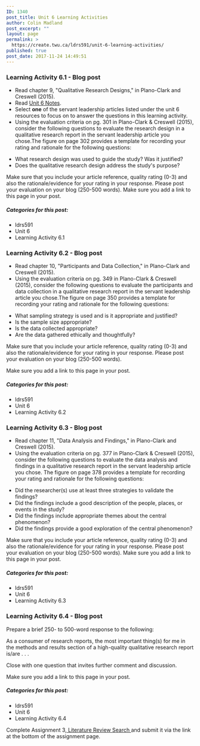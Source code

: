 ```yaml
---
ID: 1340
post_title: Unit 6 Learning Activities
author: Colin Madland
post_excerpt: ""
layout: page
permalink: >
  https://create.twu.ca/ldrs591/unit-6-learning-activities/
published: true
post_date: 2017-11-24 14:49:51
---
```

### Learning Activity 6.1 - Blog post

* Read chapter 9, "Qualitative Research Designs," in Plano-Clark and Creswell (2015).
* Read <a href="https://create.twu.ca/ldrs591/unit-6-notes/">Unit 6 Notes</a>.
* Select **one** of the servant leadership articles listed under the unit 6 resources to focus on to answer the questions in this learning activity.
* Using the evaluation criteria on pg. 301 in Plano-Clark &amp; Creswell (2015), consider the following questions to evaluate the research design in a qualitative research report in the servant leadership article you chose.The figure on page 302 provides a template for recording your rating and rationale for the following questions:
<ul>
 	<li>What research design was used to guide the study? Was it justified?</li>
 	<li>Does the qualitative research design address the study's purpose?</li>
</ul>
Make sure that you include your article reference, quality rating (0-3) and also the rationale/evidence for your rating in your response. Please post your evaluation on your blog (250-500 words). 
Make sure you add a link to this page in your post.

##### Categories for this post:

* ldrs591
* Unit 6
* Learning Activity 6.1

### Learning Activity 6.2 - Blog post

* Read chapter 10, "Participants and Data Collection," in Plano-Clark and Creswell (2015).
* Using the evaluation criteria on pg. 349 in Plano-Clark &amp; Creswell (2015), consider the following questions to evaluate the participants and data collection in a qualitative research report in the servant leadership article you chose.The figure on page 350 provides a template for recording your rating and rationale for the following questions:
<ul>
 	<li>What sampling strategy is used and is it appropriate and justified?</li>
 	<li>Is the sample size appropriate?</li>
 	<li>Is the data collected appropriate?</li>
 	<li>Are the data gathered ethically and thoughtfully?</li>
</ul>
Make sure that you include your article reference, quality rating (0-3) and also the rationale/evidence for your rating in your response. Please post your evaluation on your blog (250-500 words). 

Make sure you add a link to this page in your post.

##### Categories for this post:

* ldrs591
* Unit 6
* Learning Activity 6.2

### Learning Activity 6.3 - Blog post

* Read chapter 11, "Data Analysis and Findings," in Plano-Clark and Creswell (2015).
* Using the evaluation criteria on pg. 377 in Plano-Clark &amp; Creswell (2015), consider the following questions to evaluate the data analysis and findings in a qualitative research report in the servant leadership article you chose. The figure on page 378 provides a template for recording your rating and rationale for the following questions:
<ul>
 	<li>Did the researcher(s) use at least three strategies to validate the findings?</li>
 	<li>Did the findings include a good description of the people, places, or events in the study?</li>
 	<li>Did the findings include appropriate themes about the central phenomenon?</li>
 	<li>Did the findings provide a good exploration of the central phenomenon?</li>
</ul>
Make sure that you include your article reference, quality rating (0-3) and also the rationale/evidence for your rating in your response. Please post your evaluation on your blog (250-500 words). 
Make sure you add a link to this page in your post.

##### Categories for this post:

* ldrs591
* Unit 6
* Learning Activity 6.3

### Learning Activity 6.4 - Blog post

Prepare a brief 250- to 500-word response to the following:

As a consumer of research reports, the most important thing(s) for me in the methods and results section of a high-quality qualitative research report is/are . . .

Close with one question that invites further comment and discussion.

Make sure you add a link to this page in your post.

##### Categories for this post:

* ldrs591
* Unit 6
* Learning Activity 6.4

Complete Assignment 3,<a href="https://create.twu.ca/ldrs591/literature-review-search/"> Literature Review Search </a>and submit it via the link at the bottom of the assignment page.